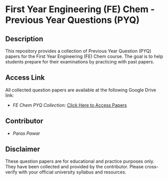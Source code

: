 # First Year Engineering (FE) Chem - Previous Year Questions (PYQ)

## Description

This repository provides a collection of Previous Year Question (PYQ) papers for the First Year Engineering (FE) Chem course. The goal is to help students prepare for their examinations by practicing with past papers.

## Access Link

All collected question papers are available at the following Google Drive link:

* *FE Chem PYQ Collection:* [Click Here to Access Papers](https://drive.google.com/drive/folders/12xyfhEbJw1yo38GiM0xZz2d7ch_BitCu?usp=drive_link)


## Contributor

* *Paras Pawar*

## Disclaimer

These question papers are for educational and practice purposes only. They have been collected and provided by the contributor. Please cross-verify with your official university syllabus and resources.
